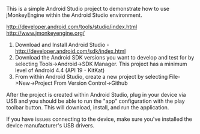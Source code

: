 This is a simple Android Studio project to demonstrate how to use jMonkeyEngine within the Android Studio environment.

http://developer.android.com/tools/studio/index.html<br>
http://www.jmonkeyengine.org/

1. Download and Install Android Studio - http://developer.android.com/sdk/index.html
2. Download the Android SDK versions you want to develop and test for by selecting Tools->Android->SDK Manager.  This project has a minimum level of Android 4.4 (API 19 - KitKat)
3. From within Android Studio, create a new project by selecting File->New->Project From Version Control->Github

After the project is created within Android Studio, plug in your device via USB and you should be able to run the "app" configuration with the play toolbar button.  This will download, install, and run the application.

If you have issues connecting to the device, make sure you've installed the device manufacturer's USB drivers.
